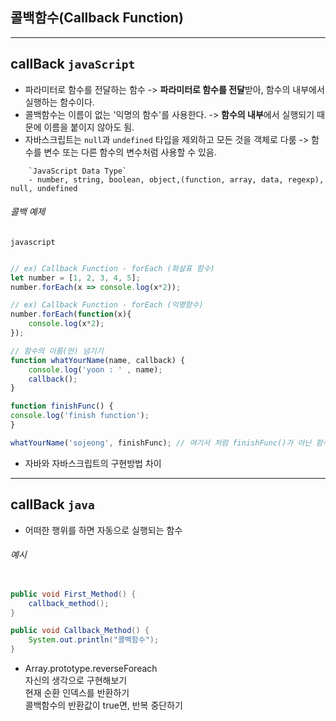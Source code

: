 

## 콜백함수(Callback Function)


<hr>


## callBack `javaScript`
* 파라미터로 함수를 전달하는 함수
	-> **파라미터로 함수를 전달**받아, 함수의 내부에서 실행하는 함수이다.
* 콜백함수는 이름이 없는 '익명의 함수'를 사용한다.
	-> **함수의 내부**에서 실행되기 때문에 이름을 붙이지 않아도 됨.
* 자바스크립트는 `null`과 `undefined` 타입을 제외하고 모든 것을 객체로 다룸
	-> 함수를 변수 또는 다른 함수의 변수처럼 사용할 수 있음.


```textplain
	`JavaScript Data Type`
	- number, string, boolean, object,(function, array, data, regexp), null, undefined
```

###### 콜백 예제 
`javascript`

```javascript

// ex) Callback Function - forEach (화살표 함수)
let number = [1, 2, 3, 4, 5];
number.forEach(x => console.log(x*2));

// ex) Callback Function - forEach (익명함수)
number.forEach(function(x){
	console.log(x*2);
});

// 함수의 이름(만) 넘기기
function whatYourName(name, callback) {
	console.log('yoon : ' , name);
	callback();
}

function finishFunc() {
console.log('finish function');
}

whatYourName('sojeong', finishFunc); // 여기서 처럼 finishFunc()가 아닌 함수명만 써도 된다.


```

- 자바와 자바스크립트의 구현방법 차이

<hr>

## callBack `java`
* 어떠한 행위를 하면 자동으로 실행되는 함수

###### 예시
```java

public void First_Method() {
	callback_method();
}

public void Callback_Method() {
	System.out.println("콜백함수");
}
```






- Array.prototype.reverseForeach  
  자신의 생각으로 구현해보기  
  현재 순환 인덱스를 반환하기  
  콜백함수의 반환값이 true면, 반복 중단하기
  